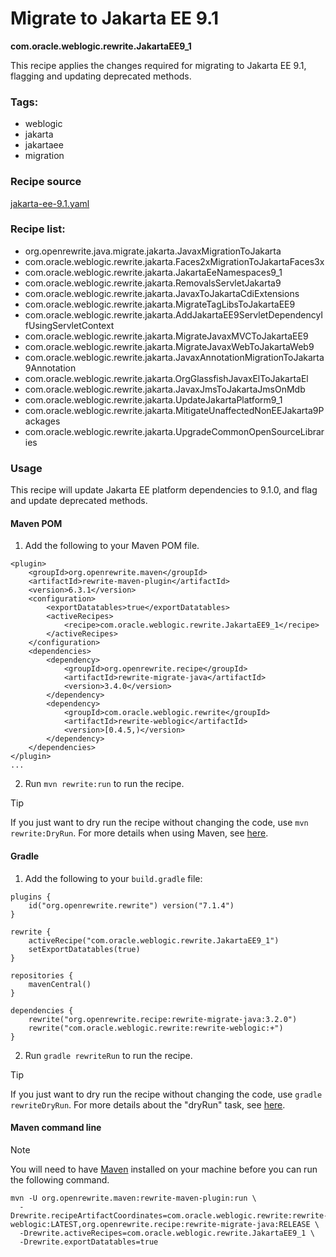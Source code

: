 # Migrate to Jakarta EE 9.1
**com.oracle.weblogic.rewrite.JakartaEE9_1**

This recipe applies the changes required for migrating to Jakarta EE 9.1, flagging and updating deprecated methods.

### Tags:
  - weblogic
  - jakarta
  - jakartaee
  - migration

### Recipe source

[jakarta-ee-9.1.yaml](https://github.com/oracle/rewrite-recipes/blob/main/rewrite-weblogic/src/main/resources/META-INF/rewrite/jakarta-ee-9.1.yaml)

### Recipe list:
- org.openrewrite.java.migrate.jakarta.JavaxMigrationToJakarta
- com.oracle.weblogic.rewrite.jakarta.Faces2xMigrationToJakartaFaces3x
- com.oracle.weblogic.rewrite.jakarta.JakartaEeNamespaces9_1
- com.oracle.weblogic.rewrite.jakarta.RemovalsServletJakarta9
- com.oracle.weblogic.rewrite.jakarta.JavaxToJakartaCdiExtensions
- com.oracle.weblogic.rewrite.jakarta.MigrateTagLibsToJakartaEE9
- com.oracle.weblogic.rewrite.jakarta.AddJakartaEE9ServletDependencyIfUsingServletContext
- com.oracle.weblogic.rewrite.jakarta.MigrateJavaxMVCToJakartaEE9
- com.oracle.weblogic.rewrite.jakarta.MigrateJavaxWebToJakartaWeb9
- com.oracle.weblogic.rewrite.jakarta.JavaxAnnotationMigrationToJakarta9Annotation
- com.oracle.weblogic.rewrite.jakarta.OrgGlassfishJavaxElToJakartaEl
- com.oracle.weblogic.rewrite.jakarta.JavaxJmsToJakartaJmsOnMdb
- com.oracle.weblogic.rewrite.jakarta.UpdateJakartaPlatform9_1
- com.oracle.weblogic.rewrite.jakarta.MitigateUnaffectedNonEEJakarta9Packages
- com.oracle.weblogic.rewrite.jakarta.UpgradeCommonOpenSourceLibraries

### Usage

This recipe will update Jakarta EE platform dependencies to 9.1.0, and flag and update deprecated methods.

#### Maven POM

1. Add the following to your Maven POM file.
```
<plugin>
    <groupId>org.openrewrite.maven</groupId>
    <artifactId>rewrite-maven-plugin</artifactId>
    <version>6.3.1</version>
    <configuration>
        <exportDatatables>true</exportDatatables>
        <activeRecipes>
            <recipe>com.oracle.weblogic.rewrite.JakartaEE9_1</recipe>
        </activeRecipes>
    </configuration>
    <dependencies>
        <dependency>
            <groupId>org.openrewrite.recipe</groupId>
            <artifactId>rewrite-migrate-java</artifactId>
            <version>3.4.0</version>
        </dependency>
        <dependency>
            <groupId>com.oracle.weblogic.rewrite</groupId>
            <artifactId>rewrite-weblogic</artifactId>
            <version>[0.4.5,)</version>
        </dependency>
    </dependencies>
</plugin>
...
```
2. Run `mvn rewrite:run` to run the recipe.

> [!TIP]  
> If you just want to dry run the recipe without changing the code, use `mvn rewrite:DryRun`. For more details when using Maven, see [here](https://docs.openrewrite.org/reference/rewrite-maven-plugin).

#### Gradle

1. Add the following to your `build.gradle` file:

```
plugins {
    id("org.openrewrite.rewrite") version("7.1.4")
}

rewrite {
    activeRecipe("com.oracle.weblogic.rewrite.JakartaEE9_1")
    setExportDatatables(true)
}

repositories {
    mavenCentral()
}

dependencies {
    rewrite("org.openrewrite.recipe:rewrite-migrate-java:3.2.0")
    rewrite("com.oracle.weblogic.rewrite:rewrite-weblogic:+")
}
```
2. Run `gradle rewriteRun` to run the recipe.

> [!TIP]  
> If you just want to dry run the recipe without changing the code, use `gradle rewriteDryRun`. For more details about the "dryRun" task, see [here](https://docs.openrewrite.org/reference/gradle-plugin-configuration#the-dryrun-task).

#### Maven command line

> [!NOTE]
> You will need to have [Maven](https://maven.apache.org/download.cgi) installed on your machine before you can run the following command.

```
mvn -U org.openrewrite.maven:rewrite-maven-plugin:run \
  -Drewrite.recipeArtifactCoordinates=com.oracle.weblogic.rewrite:rewrite-weblogic:LATEST,org.openrewrite.recipe:rewrite-migrate-java:RELEASE \
  -Drewrite.activeRecipes=com.oracle.weblogic.rewrite.JakartaEE9_1 \
  -Drewrite.exportDatatables=true
  ```
